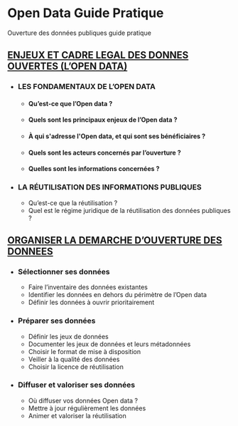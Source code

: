 # Open Data Guide Pratique
Ouverture des données publiques guide pratique
## [ENJEUX ET CADRE LEGAL DES DONNES OUVERTES (L’OPEN DATA)](enjeux/README.md)
 - ### LES FONDAMENTAUX DE L’OPEN DATA
	 - #### Qu’est-ce que l’Open data ?
	 - #### Quels sont les principaux enjeux de l’Open data ?
	 - #### À qui s'adresse l'Open data, et qui sont ses bénéficiaires ?
	 - #### Quels sont les acteurs concernés par l’ouverture ?
	 - #### Quelles sont les informations concernées ?
- ### LA RÉUTILISATION DES INFORMATIONS PUBLIQUES
	- Qu’est-ce que la réutilisation ?
	- Quel est le régime juridique de la réutilisation des données publiques ?

## [ORGANISER LA DEMARCHE D’OUVERTURE DES DONNEES](organiser/README.md) 
- ### Sélectionner ses données
	- Faire l’inventaire des données existantes
	- Identifier les données en dehors du périmètre de l’Open data
	- Définir les données à ouvrir prioritairement
- ### Préparer ses données
	- Définir les jeux de données
	- Documenter les jeux de données et leurs métadonnées
	- Choisir le format de mise à disposition 
	- Veiller à la qualité des données
	- Choisir la licence de réutilisation
- ### Diffuser et valoriser ses données
	- Où diffuser vos données Open data ?
	- Mettre à jour régulièrement les données
	- Animer et valoriser la réutilisation
